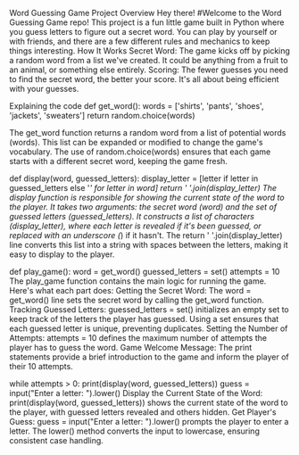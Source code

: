 Word Guessing Game
Project Overview
Hey there!
#Welcome to the Word Guessing Game repo! This project is a fun little game built in Python where you guess letters to figure out a secret word. You can play by yourself or with friends, and there are a few different rules and mechanics to keep things interesting. How It Works Secret Word: The game kicks off by picking a random word from a list we've created. It could be anything from a fruit to an animal, or something else entirely. Scoring: The fewer guesses you need to find the secret word, the better your score. It's all about being efficient with your guesses.

Explaining the code 
def get_word():
    words = ['shirts', 'pants', 'shoes', 'jackets', 'sweaters']
    return random.choice(words)

The get_word function returns a random word from a list of potential words (words). This list can be expanded or modified to change the game's vocabulary. The use of random.choice(words) ensures that each game starts with a different secret word, keeping the game fresh.

def display(word, guessed_letters):
    display_letter = [letter if letter in guessed_letters else '_' for letter in word]
    return ' '.join(display_letter)
The display function is responsible for showing the current state of the word to the player. It takes two arguments: the secret word (word) and the set of guessed letters (guessed_letters). It constructs a list of characters (display_letter), where each letter is revealed if it's been guessed, or replaced with an underscore (_) if it hasn't. The return ' '.join(display_letter) line converts this list into a string with spaces between the letters, making it easy to display to the player.

def play_game():
    word = get_word()
    guessed_letters = set()
    attempts = 10
The play_game function contains the main logic for running the game. Here's what each part does:
Getting the Secret Word: The word = get_word() line sets the secret word by calling the get_word function.
Tracking Guessed Letters: guessed_letters = set() initializes an empty set to keep track of the letters the player has guessed. Using a set ensures that each guessed letter is unique, preventing duplicates.
Setting the Number of Attempts: attempts = 10 defines the maximum number of attempts the player has to guess the word.
Game Welcome Message: The print statements provide a brief introduction to the game and inform the player of their 10 attempts.

while attempts > 0:
    print(display(word, guessed_letters))
    guess = input("Enter a letter: ").lower()
Display the Current State of the Word: print(display(word, guessed_letters)) shows the current state of the word to the player, with guessed letters revealed and others hidden.
Get Player's Guess: guess = input("Enter a letter: ").lower() prompts the player to enter a letter. The lower() method converts the input to lowercase, ensuring consistent case handling.
